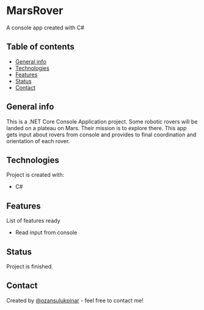 # MarsRover

A console app created with C#

## Table of contents

- [General info](#general-info)
- [Technologies](#technologies)
- [Features](#features)
- [Status](#status)
- [Contact](#contact)

## General info

This is a .NET Core Console Application project. Some robotic rovers will be landed on a plateau on Mars. Their mission is to explore there. This app gets input about rovers from console and provides to final coordination and orientation of each rover.

## Technologies

Project is created with:

- C#

## Features

List of features ready

- Read input from console

## Status

Project is finished.

## Contact

Created by [@ozansulukpinar](https://github.com/ozansulukpinar) - feel free to contact me!
